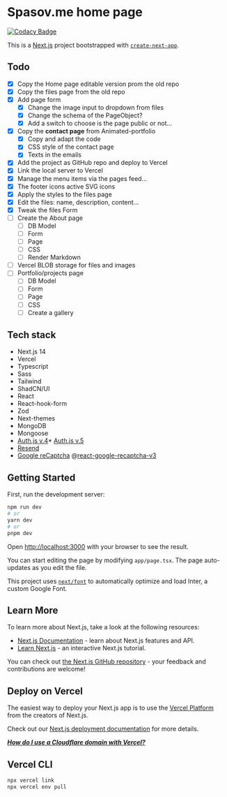 # Spasov.me home page

[![Codacy Badge](https://app.codacy.com/project/badge/Grade/25a5b655a9ce437aa5867df55352e90c)](https://app.codacy.com/gh/metalevel-tech/spasov-me/dashboard?utm_source=gh&utm_medium=referral&utm_content=&utm_campaign=Badge_grade)

This is a [Next.js](https://nextjs.org/) project bootstrapped with [`create-next-app`](https://github.com/vercel/next.js/tree/canary/packages/create-next-app).

## Todo

- [x] Copy the Home page editable version prom the old repo
- [x] Copy the files page from the old repo
- [x] Add page form
  - [x] Change the image input to dropdown from files
  - [x] Change the schema of the PageObject?
  - [x] Add a switch to choose is the page public or not...
- [x] Copy the **contact page** from Animated-portfolio
  - [x] Copy and adapt the code
  - [x] CSS style of the contact page
  - [x] Texts in the emails
- [x] Add the project as GitHub repo and deploy to Vercel
- [x] Link the local server to Vercel
- [x] Manage the menu items via the pages feed...
- [x] The footer icons active SVG icons
- [x] Apply the styles to the files page
- [x] Edit the files: name, description, content...
- [x] Tweak the files Form
- [ ] Create the About page
  - [ ] DB Model
  - [ ] Form
  - [ ] Page
  - [ ] CSS
  - [ ] Render Markdown
- [ ] Vercel BLOB storage for files and images
- [ ] Portfolio/projects page
  - [ ] DB Model
  - [ ] Form
  - [ ] Page
  - [ ] CSS
  - [ ] Create a gallery

## Tech stack

- Next.js 14
- Vercel
- Typescript
- Sass
- Tailwind
- ShadCN/UI
- React
- React-hook-form
- Zod
- Next-themes
- MongoDB
- Mongoose
- [Auth.js v.4](https://authjs.dev/reference/nextjs)\* [Auth.js v.5](https://authjs.dev/guides/upgrade-to-v5)
- [Resend](https://resend.com/docs/send-with-nextjs)
- [Google reCaptcha](https://www.google.com/recaptcha/admin) @[react-google-recaptcha-v3](https://www.npmjs.com/package/react-google-recaptcha-v3)

## Getting Started

First, run the development server:

```bash
npm run dev
# or
yarn dev
# or
pnpm dev
```

Open [http://localhost:3000](http://localhost:3000) with your browser to see the result.

You can start editing the page by modifying `app/page.tsx`. The page auto-updates as you edit the file.

This project uses [`next/font`](https://nextjs.org/docs/basic-features/font-optimization) to automatically optimize and load Inter, a custom Google Font.

## Learn More

To learn more about Next.js, take a look at the following resources:

- [Next.js Documentation](https://nextjs.org/docs) - learn about Next.js features and API.
- [Learn Next.js](https://nextjs.org/learn) - an interactive Next.js tutorial.

You can check out [the Next.js GitHub repository](https://github.com/vercel/next.js/) - your feedback and contributions are welcome!

## Deploy on Vercel

The easiest way to deploy your Next.js app is to use the [Vercel Platform](https://vercel.com/new?utm_medium=default-template&filter=next.js&utm_source=create-next-app&utm_campaign=create-next-app-readme) from the creators of Next.js.

Check out our [Next.js deployment documentation](https://nextjs.org/docs/deployment) for more details.

[**_How do I use a Cloudflare domain with Vercel?_**](https://vercel.com/guides/using-cloudflare-with-vercel)

## Vercel CLI

```bash
npx vercel link
npx vercel env pull
```
